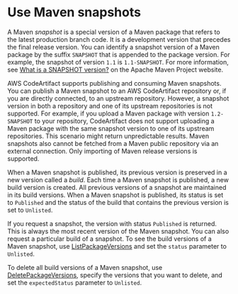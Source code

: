 # Use Maven snapshots<a name="maven-snapshots"></a>

 A Maven *snapshot* is a special version of a Maven package that refers to the latest production branch code\. It is a development version that precedes the final release version\. You can identify a snapshot version of a Maven package by the suffix `SNAPSHOT` that is appended to the package version\. For example, the snapshot of version `1.1` is `1.1-SNAPSHOT`\. For more information, see [What is a SNAPSHOT version?](https://maven.apache.org/guides/getting-started/index.html#What_is_a_SNAPSHOT_version) on the Apache Maven Project website\. 

 AWS CodeArtifact supports publishing and consuming Maven snapshots\. You can publish a Maven snapshot to an AWS CodeArtifact repository or, if you are directly connected, to an upstream repository\. However, a snapshot version in both a repository and one of its upstream repositories is not supported\. For example, if you upload a Maven package with version `1.2-SNAPSHOT` to your repository, CodeArtifact does not support uploading a Maven package with the same snapshot version to one of its upstream repositories\. This scenario might return unpredictable results\. Maven snapshots also cannot be fetched from a Maven public repository via an external connection\. Only importing of Maven release versions is supported\.

 When a Maven snapshot is published, its previous version is preserved in a new version called a *build*\. Each time a Maven snapshot is published, a new build version is created\. All previous versions of a snapshot are maintained in its build versions\. When a Maven snapshot is published, its status is set to `Published` and the status of the build that contains the previous version is set to `Unlisted`\. 

 If you request a snapshot, the version with status `Published` is returned\. This is always the most recent version of the Maven snapshot\. You can also request a particular build of a snapshot\. To see the build versions of a Maven snapshot, use [ListPackageVersions](https://docs.aws.amazon.com/codeartifact/latest/APIReference/API_ListPackageVersions.html) and set the `status` parameter to `Unlisted`\. 

To delete all build versions of a Maven snapshot, use [DeletePackageVersions](https://docs.aws.amazon.com/codeartifact/latest/APIReference/API_DeletePackageVersions.html), specify the versions that you want to delete, and set the `expectedStatus` parameter to `Unlisted`\. 
